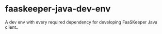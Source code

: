 # faaskeeper-java-dev-env
A dev env with every required dependency for developing FaaSKeeper Java client..
